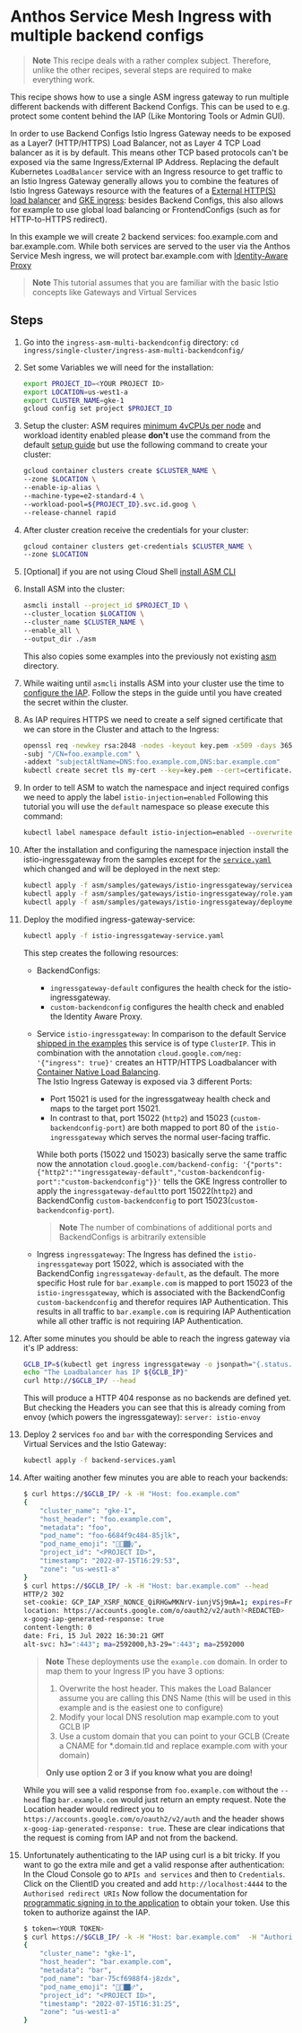 # Anthos Service Mesh Ingress with multiple backend configs

> **Note**
> This recipe deals with a rather complex subject. Therefore, unlike the other recipes, several steps are required to make everything work.

This recipe shows how to use a single ASM ingress gateway to run multiple different backends with different Backend Configs.
This can be used to e.g. protect some content behind the IAP (Like Montoring Tools or Admin GUI).

In order to use Backend Configs Istio Ingress Gateway needs to be exposed as a Layer7 (HTTP/HTTPS) Load Balancer, not as Layer 4 TCP Load balancer as it is by default.
This means other TCP based protocols can't be exposed via the same Ingress/External IP Address.
Replacing the default Kubernetes `LoadBalancer` service with an Ingress resource to get traffic to an Istio Ingress Gateway generally allows you to combine the features of Istio Ingress Gateways resource with the features of a [External HTTP(S) load balancer](https://cloud.google.com/load-balancing/docs/https) and [GKE ingress](https://cloud.google.com/kubernetes-engine/docs/how-to/ingress-features): besides Backend Configs, this also allows for example to use global load balancing or FrontendConfigs (such as for HTTP-to-HTTPS redirect).

In this example we will create 2 backend services: foo.example.com and bar.example.com.
While both services are served to the user via the Anthos Service Mesh ingress, we will protect bar.example.com with [Identity-Aware Proxy](https://cloud.google.com/iap)

> **Note**
> This tutorial assumes that you are familiar with the basic Istio concepts like Gateways and Virtual Services

## Steps

1. Go into the `ingress-asm-multi-backendconfig` directory: `cd ingress/single-cluster/ingress-asm-multi-backendconfig/`
2. Set some Variables we will need for the installation:
    ```bash
    export PROJECT_ID=<YOUR PROJECT ID>
    export LOCATION=us-west1-a
    export CLUSTER_NAME=gke-1
    gcloud config set project $PROJECT_ID
    ```
3. Setup the cluster:
    ASM requires [minimum 4vCPUs per node](https://cloud.google.com/service-mesh/docs/unified-install/anthos-service-mesh-prerequisites#cluster_requirements)
    and workload identity enabled please **don't** use the command from the default [setup guide](../../../cluster-setup.md)
    but use the following command to create your cluster:
    ```bash
    gcloud container clusters create $CLUSTER_NAME \
    --zone $LOCATION \
    --enable-ip-alias \
    --machine-type=e2-standard-4 \
    --workload-pool=${PROJECT_ID}.svc.id.goog \
    --release-channel rapid
    ```
4. After cluster creation receive the credentials for your cluster:
    ```bash
    gcloud container clusters get-credentials $CLUSTER_NAME \
    --zone $LOCATION
    ```
5. [Optional] if you are not using Cloud Shell [install ASM CLI](https://cloud.google.com/service-mesh/docs/unified-install/install-dependent-tools)
6. Install ASM into the cluster:
    ```bash
    asmcli install --project_id $PROJECT_ID \
    --cluster_location $LOCATION \
    --cluster_name $CLUSTER_NAME \
    --enable_all \
    --output_dir ./asm
    ```
    This also copies some examples into the previously not existing [asm](./asm) directory.
7. While waiting until `asmcli` installs ASM into your cluster use the time to [configure the IAP](https://cloud.google.com/iap/docs/enabling-kubernetes-howto#enabling_iap).
    Follow the steps in the guide until you have created the secret within the cluster.
8. As IAP requires HTTPS we need to create a self signed certificate that we can store in the Cluster and attach to the Ingress:
    ```bash
    openssl req -newkey rsa:2048 -nodes -keyout key.pem -x509 -days 365 -out certificate.pem \
    -subj "/CN=foo.example.com" \
    -addext "subjectAltName=DNS:foo.example.com,DNS:bar.example.com"
    kubectl create secret tls my-cert --key=key.pem --cert=certificate.pem
    ```
9. In order to tell ASM to watch the namespace and inject required configs we need to apply the label `istio-injection=enabled`
    Following this tutorial you will use the `default` namespace so please execute this command:
    ```bash
    kubectl label namespace default istio-injection=enabled --overwrite
    ```
10. After the installation and configuring the namespace injection install the istio-ingressgateway from the samples except for the [`service.yaml`](https://github.com/GoogleCloudPlatform/anthos-service-mesh-packages/blob/main/samples/gateways/istio-ingressgateway/service.yaml) which changed and will be deployed in the next step:
    ```bash
    kubectl apply -f asm/samples/gateways/istio-ingressgateway/serviceaccount.yaml
    kubectl apply -f asm/samples/gateways/istio-ingressgateway/role.yaml
    kubectl apply -f asm/samples/gateways/istio-ingressgateway/deployment.yaml
    ```
11. Deploy the modified ingress-gateway-service:
    ```bash
    kubectl apply -f istio-ingressgateway-service.yaml
    ```
    This step creates the following resources:
    * BackendConfigs:
        * `ingressgateway-default` configures the health check for the istio-ingressgateway.
        * `custom-backendconfig` configures the health check and enabled the Identity Aware Proxy.
    * Service `istio-ingressgateway`: In comparison to the default Service [shipped in the examples](https://github.com/GoogleCloudPlatform/anthos-service-mesh-packages/blob/main/samples/gateways/istio-ingressgateway/service.yaml) this service is of type `ClusterIP`.
        This in combination with the annotation `cloud.google.com/neg: '{"ingress": true}'` creates an HTTP/HTTPS Loadbalancer with [Container Native Load Balancing](https://cloud.google.com/kubernetes-engine/docs/how-to/container-native-load-balancing). \
        The Istio Ingress Gateway is exposed via 3 different Ports:
        * Port 15021 is used for the ingressgatweay health check and maps to the target port 15021.
        * In contrast to that, port 15022 (`http2`) and 15023 (`custom-backendconfig-port`) are both mapped to port 80 of the `istio-ingressgateway` which serves the normal user-facing traffic.

        While both ports (15022 und 15023) basically serve the same traffic now the annotation `cloud.google.com/backend-config: '{"ports": {"http2":""ingressgateway-default","custom-backendconfig-port":"custom-backendconfig"}}'` tells the GKE Ingress controller to apply the `ingressgateway-default`to port 15022(`http2`) and BackendConfig `custom-backendconfig` to port 15023(`custom-backendconfig-port`).
      > **Note**
      > The number of combinations of additional ports and BackendConfigs is arbitrarily extensible
    * Ingress `ingressgateway`: The Ingress has defined the `istio-ingressgateway` port 15022, which is associated with the BackendConfig `ingressgateway-default`, as the default.
        The more specific Host rule for `bar.example.com` is mapped to port 15023 of the `istio-ingressgateway`, which is associated with the BackendConfig `custom-backendconfig` and therefor requires IAP Authentication.
        This results in all traffic to `bar.example.com` is requiring IAP Authentication while all other traffic is not requiring IAP Authentication.
12. After some minutes you should be able to reach the ingress gateway via it's IP address:
    ```bash
    GCLB_IP=$(kubectl get ingress ingressgateway -o jsonpath="{.status.loadBalancer.ingress[0].ip}")
    echo "The Loadbalancer has IP ${GCLB_IP}"
    curl http://$GCLB_IP/ --head
    ```
    This will produce a HTTP 404 response as no backends are defined yet.
    But checking the Headers you can see that this is already coming from envoy (which powers the ingressgateway): `server: istio-envoy`
13. Deploy 2 services `foo` and `bar` with the corresponding Services and Virtual Services and the Istio Gateway:
    ```bash
    kubectl apply -f backend-services.yaml
    ```
14. After waiting another few minutes you are able to reach your backends:
    ```bash
    $ curl https://$GCLB_IP/ -k -H "Host: foo.example.com"
    {
        "cluster_name": "gke-1",
        "host_header": "foo.example.com",
        "metadata": "foo",
        "pod_name": "foo-6684f9c484-85jlk",
        "pod_name_emoji": "🧏🏾🏾‍♀",
        "project_id": "<PROJECT ID>",
        "timestamp": "2022-07-15T16:29:53",
        "zone": "us-west1-a"
    }
    $ curl https://$GCLB_IP/ -k -H "Host: bar.example.com" --head
    HTTP/2 302
    set-cookie: GCP_IAP_XSRF_NONCE_QiRHGwMKNrV-iunjVSj9mA=1; expires=Fri, 15-Jul-2022 16:40:21 GMT; path=/; Secure; HttpOnly
    location: https://accounts.google.com/o/oauth2/v2/auth?<REDACTED>
    x-goog-iap-generated-response: true
    content-length: 0
    date: Fri, 15 Jul 2022 16:30:21 GMT
    alt-svc: h3=":443"; ma=2592000,h3-29=":443"; ma=2592000
    ```
    > **Note**
    > These deployments use the `example.com` domain. In order to map them to your Ingress IP you have 3 options:
    > 1. Overwrite the host header. This makes the Load Balancer assume you are calling this DNS Name (this will be used in this example and is the easiest one to configure)
    > 2. Modify your local DNS resolution map example.com to yout GCLB IP
    > 3. Use a custom domain that you can point to your GCLB (Create a CNAME for *.domain.tld and replace example.com with your domain)
    >
    > **Only use option 2 or 3 if you know what you are doing!**

    While you will see a valid response from `foo.example.com` without the `--head` flag `bar.example.com` would just return an empty request.
    Note the Location header would redirect you to `https://accounts.google.com/o/oauth2/v2/auth` and the header shows `x-goog-iap-generated-response: true`.
    These are clear indications that the request is coming from IAP and not from the backend.
15. Unfortunately authenticating to the IAP using curl is a bit tricky.
    If you want to go the extra mile and get a valid response after authentication:
    In the Cloud Console go to `APIs and services` and then to `Credentials`. Click on the ClientID you created and add `http://localhost:4444` to the `Authorised redirect URIs`
    Now follow the documentation for [programmatic signing in to the application](https://cloud.google.com/iap/docs/authentication-howto#signing_in_to_the_application) to obtain your token.
    Use this token to authorize against the IAP.
    ```bash
    $ token=<YOUR TOKEN>
    $ curl https://$GCLB_IP/ -k -H "Host: bar.example.com"  -H "Authorization: Bearer ${token}"
    {
        "cluster_name": "gke-1",
        "host_header": "bar.example.com",
        "metadata": "bar",
        "pod_name": "bar-75cf6988f4-j8zdx",
        "pod_name_emoji": "🤽🏿🏿‍♂",
        "project_id": "<PROJECT ID>",
        "timestamp": "2022-07-15T16:31:25",
        "zone": "us-west1-a"
    }
    ```

